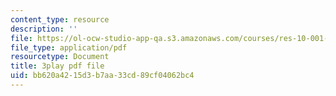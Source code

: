 ```yaml
---
content_type: resource
description: ''
file: https://ol-ocw-studio-app-qa.s3.amazonaws.com/courses/res-10-001-making-science-and-engineering-pictures-a-practical-guide-to-presenting-your-work-spring-2016/bb620a4215d3b7aa33cd89cf04062bc4_AJdBJFlkvpg.pdf
file_type: application/pdf
resourcetype: Document
title: 3play pdf file
uid: bb620a42-15d3-b7aa-33cd-89cf04062bc4
---
```

